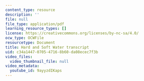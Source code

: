 ```yaml
---
content_type: resource
description: ''
file: null
file_type: application/pdf
learning_resource_types: []
license: https://creativecommons.org/licenses/by-nc-sa/4.0/
ocw_type: OCWFile
resourcetype: Document
title: Hard and Soft Water transcript
uid: c34a1447-0705-4716-8b60-da08ecec7f3b
video_files:
  video_thumbnail_file: null
video_metadata:
  youtube_id: 9ayyzdIKaps
---
```

